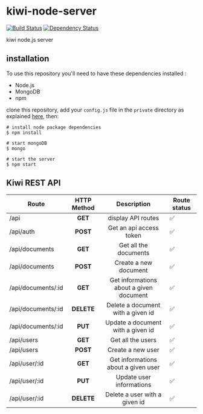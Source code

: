 # kiwi-node-server
[![Build Status](https://travis-ci.org/Musicoll/kiwi-node-server.svg?branch=master)](https://travis-ci.org/Musicoll/kiwi-node-server)
[![Dependency Status](https://david-dm.org/Musicoll/kiwi-node-server.svg)](https://david-dm.org/Musicoll/kiwi-node-server)

kiwi node.js server

## installation

To use this repository you'll need to have these dependencies installed :
 - Node.js
 - MongoDB
 - npm

clone this repository, add your `config.js` file in the `private` directory as explained [here](private), then:

```shell
# install node package dependencies
$ npm install

# start mongoDB
$ mongo

# start the server
$ npm start
```


## Kiwi REST API

| Route              | HTTP Method |               Description               | Route status       |
|--------------------|:-----------:|:---------------------------------------:|--------------------|
| /api               | **GET**     | display API routes                      | :white_check_mark: |
| /api/auth          | **POST**    | Get an api access token                 | :white_check_mark: |
| /api/documents     | **GET**     | Get all the documents                   | :white_check_mark: |
| /api/documents     | **POST**    | Create a new document                   | :white_check_mark: |
| /api/documents/:id | **GET**     | Get informations about a given document | :white_check_mark: |
| /api/documents/:id | **DELETE**  | Delete a document with a given id       | :white_check_mark: |
| /api/documents/:id | **PUT**     | Update a document with a given id       | :white_check_mark: |
| /api/users         | **GET**     | Get all the users                       | :white_check_mark: |
| /api/users         | **POST**    | Create a new user                       | :white_check_mark: |
| /api/user/:id      | **GET**     | Get informations about a given user     | :white_check_mark: |
| /api/user/:id      | **PUT**     | Update user informations                | :white_check_mark: |
| /api/user/:id      | **DELETE**  | Delete a user with a given id           | :white_check_mark: |
